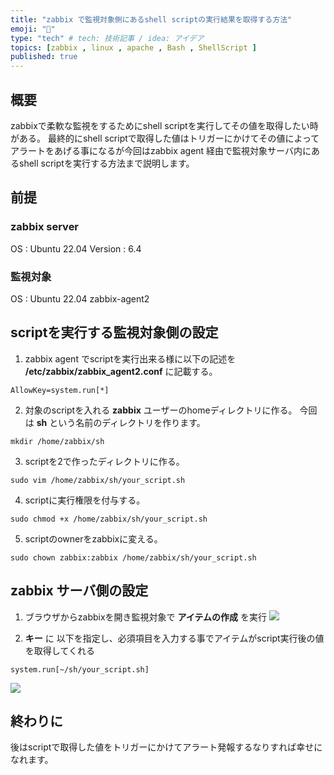 ```yaml
---
title: "zabbix で監視対象側にあるshell scriptの実行結果を取得する方法"
emoji: "👮"
type: "tech" # tech: 技術記事 / idea: アイデア
topics: [zabbix , linux , apache , Bash , ShellScript ]
published: true
---
```


## 概要
zabbixで柔軟な監視をするためにshell scriptを実行してその値を取得したい時がある。
最終的にshell scriptで取得した値はトリガーにかけてその値によってアラートをあげる事になるが今回はzabbix agent 経由で監視対象サーバ内にあるshell scriptを実行する方法まで説明します。

## 前提
### zabbix server
OS : Ubuntu 22.04
Version : 6.4

### 監視対象
OS : Ubuntu 22.04
zabbix-agent2

## scriptを実行する監視対象側の設定
1. zabbix agent でscriptを実行出来る様に以下の記述を **/etc/zabbix/zabbix_agent2.conf** に記載する。

```
AllowKey=system.run[*]
```

2. 対象のscriptを入れる **zabbix** ユーザーのhomeディレクトリに作る。
今回は **sh** という名前のディレクトリを作ります。

```
mkdir /home/zabbix/sh
```

3. scriptを2で作ったディレクトリに作る。

```
sudo vim /home/zabbix/sh/your_script.sh
```

4. scriptに実行権限を付与する。

```
sudo chmod +x /home/zabbix/sh/your_script.sh
```

5. scriptのownerをzabbixに変える。

```
sudo chown zabbix:zabbix /home/zabbix/sh/your_script.sh
```

## zabbix サーバ側の設定

1. ブラウザからzabbixを開き監視対象で **アイテムの作成** を実行
![](https://storage.googleapis.com/zenn-user-upload/9cb532385deb-20240222.png)

2. **キー** に 以下を指定し、必須項目を入力する事でアイテムがscript実行後の値を取得してくれる
```
system.run[~/sh/your_script.sh]
```
![](https://storage.googleapis.com/zenn-user-upload/799050f17a2b-20240222.png)

## 終わりに
後はscriptで取得した値をトリガーにかけてアラート発報するなりすれば幸せになれます。